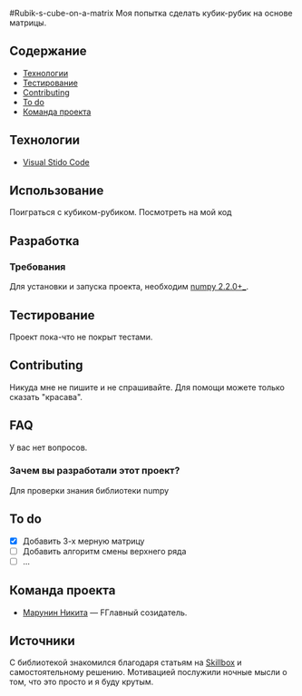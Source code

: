 #Rubik-s-cube-on-a-matrix
Моя попытка сделать кубик-рубик на основе матрицы.

## Содержание
- [Технологии](#технологии)
- [Тестирование](#тестирование)
- [Contributing](#contributing)
- [To do](#to-do)
- [Команда проекта](#команда-проекта)

## Технологии
- [Visual Stido Code](https://code.visualstudio.com/)

## Использование
Поиграться с кубиком-рубиком. Посмотреть на мой код

## Разработка

### Требования
Для установки и запуска проекта, необходим [numpy 2.2.0+_](https://pypi.org/project/numpy/).

## Тестирование

Проект пока-что не покрыт тестами.



## Contributing
Никуда мне не пишите и не спрашивайте. Для помощи можете только сказать "красава".

## FAQ 
У вас нет вопросов.

### Зачем вы разработали этот проект?
Для проверки знания библиотеки numpy

## To do
- [x] Добавить 3-х мерную матрицу
- [ ] Добавить алгоритм смены верхнего ряда
- [ ] ...

## Команда проекта
- [Марунин Никита](https://t.me/NeUk1N) — FГлавный созидатель.

## Источники
С библиотекой знакомился благодаря статьям на [Skillbox](https://skillbox.ru/media/code/biblioteka-numpy-vsye-chto-nuzhno-znat-novichku/) и самостоятельному решению. Мотивацией послужили ночные мысли о том, что это просто и я буду крутым.
